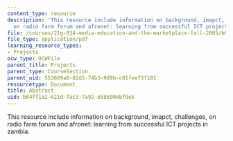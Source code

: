 ```yaml
---
content_type: resource
description: 'This resource include information on background, imapct, challenges,
  on radio farm forum and afronet: learning from successful ICT projects in zambia.'
file: /courses/21g-034-media-education-and-the-marketplace-fall-2005/b64ff1a2621dfac37a92e58690ebf9e5_MIT21G_034F05_zambiancs.pdf
file_type: application/pdf
learning_resource_types:
- Projects
ocw_type: OCWFile
parent_title: Projects
parent_type: CourseSection
parent_uid: 553609a0-02d3-74b3-9d9b-c01fee73f101
resourcetype: Document
title: Abstract
uid: b64ff1a2-621d-fac3-7a92-e58690ebf9e5
---
```

This resource include information on background, imapct, challenges, on radio farm forum and afronet: learning from successful ICT projects in zambia.

